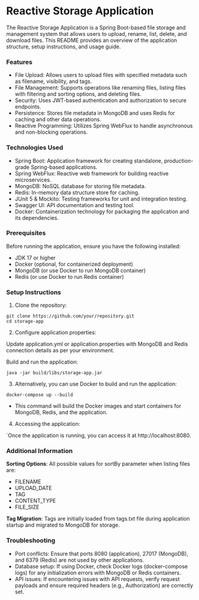 # Reactive Storage Application
The Reactive Storage Application is a Spring Boot-based file storage and management system that allows users to upload, rename, list, delete, and download files. This README provides an overview of the application structure, setup instructions, and usage guide.

### Features
* File Upload: Allows users to upload files with specified metadata such as filename, visibility, and tags.
* File Management: Supports operations like renaming files, listing files with filtering and sorting options, and deleting files.
* Security: Uses JWT-based authentication and authorization to secure endpoints.
* Persistence: Stores file metadata in MongoDB and uses Redis for caching and other data operations.
* Reactive Programming: Utilizes Spring WebFlux to handle asynchronous and non-blocking operations.

### Technologies Used
* Spring Boot: Application framework for creating standalone, production-grade Spring-based applications.
* Spring WebFlux: Reactive web framework for building reactive microservices.
* MongoDB: NoSQL database for storing file metadata.
* Redis: In-memory data structure store for caching.
* JUnit 5 & Mockito: Testing frameworks for unit and integration testing.
* Swagger UI: API documentation and testing tool.
* Docker: Containerization technology for packaging the application and its dependencies.

### Prerequisites
Before running the application, ensure you have the following installed:

* JDK 17 or higher
* Docker (optional, for containerized deployment)
* MongoDB (or use Docker to run MongoDB container)
* Redis (or use Docker to run Redis container)

### Setup Instructions
1. Clone the repository:



```
git clone https://github.com/your/repository.git
cd storage-app
```
2. Configure application properties:

Update application.yml or application.properties with MongoDB and Redis connection details as per your environment.

Build and run the application:

```
java -jar build/libs/storage-app.jar
```

3. Alternatively, you can use Docker to build and run the application:

```
docker-compose up --build
```

* This command will build the Docker images and start containers for MongoDB, Redis, and the application.

4. Accessing the application:

`Once the application is running, you can access it at http://localhost:8080.

### Additional Information
**Sorting Options**:
All possible values for sortBy parameter when listing files are:

* FILENAME
* UPLOAD_DATE
* TAG
* CONTENT_TYPE
* FILE_SIZE

**Tag Migration**:
Tags are initially loaded from tags.txt file during application startup and migrated to MongoDB for storage.

### Troubleshooting
* Port conflicts: Ensure that ports 8080 (application), 27017 (MongoDB), and 6379 (Redis) are not used by other applications.
* Database setup: If using Docker, check Docker logs (docker-compose logs) for any initialization errors with MongoDB or Redis containers.
* API issues: If encountering issues with API requests, verify request payloads and ensure required headers (e.g., Authorization) are correctly set.
